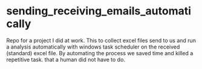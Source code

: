 # sending_receiving_emails_automatically
Repo for a project I did at work. This to collect excel files send to us and run a analysis automatically with windows task scheduler on the received (standard) excel file. By automating the process we saved time and killed a repetitive task. that a human did not have to do.
